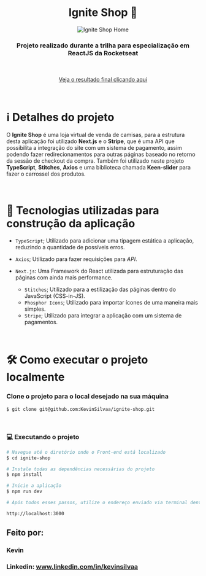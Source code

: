 <div align="center">
  <h1>Ignite Shop 🛒</h1>

  ![Ignite Shop Home](https://github.com/KevinSilvaa/ignite-shop/assets/143517496/d84d5c21-1e28-4641-9b7d-c82885b22bd5)
</div>

<h3 align="center">Projeto realizado durante a trilha para especialização em ReactJS da Rocketseat</h3> <br><br>

<div align="center">
  <a href="https://ignite-shop-kevinsilvaa.vercel.app" target="_blank">Veja o resultado final clicando aqui</a>
</div>

&nbsp;
&nbsp;

# ℹ️ Detalhes do projeto

O **Ignite Shop** é uma loja virtual de venda de camisas, para a estrutura desta aplicação foi utilizado **Next.js** e o **Stripe**, que é uma
API que possibilita a integração do site com um sistema de pagamento, assim podendo fazer redirecionamentos para outras
páginas baseado no retorno da sessão de checkout da compra. Também foi utilizado neste projeto **TypeScript**, **Stitches**, **Axios** e
uma biblioteca chamada **Keen-slider** para fazer o carrossel dos produtos.

<br>

# 📁 Tecnologias utilizadas para construção da aplicação

- `TypeScript`; Utilizado para adicionar uma tipagem estática a aplicação, reduzindo a quantidade de possíveis erros.
- `Axios`; Utilizado para fazer requisições para *API*.
- `Next.js`: Uma Framework do React utilizada para estruturação das páginas com ainda mais performance.
    
  - `Stitches`; Utilizado para a estilização das páginas dentro do JavaScript (CSS-in-JS).
  - `Phosphor Icons`; Utilizado para importar ícones de uma maneira mais simples.
  - `Stripe`; Utilizado para integrar a aplicação com um sistema de pagamentos.

&nbsp;
&nbsp;
&nbsp;

# 🛠️ Como executar o projeto localmente

### Clone o projeto para o local desejado na sua máquina

```bash
$ git clone git@github.com:KevinSilvaa/ignite-shop.git
```

&nbsp;
&nbsp;
&nbsp;

### 💻 Executando o projeto

```bash
# Navegue até o diretório onde o Front-end está localizado
$ cd ignite-shop

# Instale todas as dependências necessárias do projeto
$ npm install

# Inicie a aplicação
$ npm run dev

# Após todos esses passos, utilize o endereço enviado via terminal dentro do seu navegador para acessar a aplicação. O endereço padrão utilizado no projeto foi:

http://localhost:3000
```

## Feito por:

### Kevin
### Linkedin: www.linkedin.com/in/kevinsilvaa
